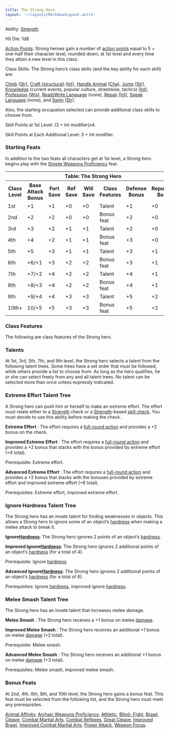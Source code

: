 ```yaml
---
title: The Strong Hero
layout: '~/layouts/MarkdownLayout.astro'
---
```

Ability: [Strength](/modern.d20.srd/basics/ability.scores)

Hit Die: 1d8

[Action Points](/modern.d20.srd/basics/action.points): Strong heroes gain a
number of [action points](/modern.d20.srd/basics/action.points) equal to 5 +
one-half their character level, rounded down, at 1st level and every time they
attain a new level in this class.

Class Skills: The Strong hero’s class skills (and the key ability for each
skill) are:

[Climb](/modern.d20.srd/skills/climb)
[(Str)](/modern.d20.srd/basics/ability.scores), [Craft (structural)](/modern.d20.srd/skills/craft.structural)
[(Int)](/modern.d20.srd/basics/ability.scores), [Handle Animal](/modern.d20.srd/skills/handle.animal)
[(Cha)](/modern.d20.srd/basics/ability.scores),
[Jump](/modern.d20.srd/skills/jump)
[(Str)](/modern.d20.srd/basics/ability.scores),
[Knowledge](/modern.d20.srd/skills/knowledge) (current events, popular
culture, streetwise, tactics) [(Int)](/modern.d20.srd/basics/ability.scores),
[Profession](/modern.d20.srd/skills/profession)
[(Wis)](/modern.d20.srd/basics/ability.scores), [Read/Write Language](/modern.d20.srd/skills/read.write.language) (none),
[Repair](/modern.d20.srd/skills/repair)
[(Int)](/modern.d20.srd/basics/ability.scores), [Speak Language](/modern.d20.srd/skills/speak.language) (none), and
[Swim](/modern.d20.srd/skills/swim)
[(Str)](/modern.d20.srd/basics/ability.scores).

Also, the starting occupation selected can provide additional class skills to
choose from.

Skill Points at 1st Level: (3 + Int modifier)x4.

Skill Points at Each Additional Level: 3 + Int modifier.

### Starting Feats

In addition to the two feats all characters get at 1st level, a Strong hero
begins play with the [Simple Weapons Proficiency](/modern.d20.srd/feats/simple.weapons.proficiency) feat.


<table> <tr> <th colspan="8">Table: The Strong Hero</th> </tr> <tr> <th>Class Level</th><th>Base Attack Bonus</th><th>Fort Save</th><th>Ref Save</th><th>Will Save</th><th>Class Features</th><th>Defense Bonus</th><th>Reputation Bonus</th> </tr> <tr> <td>1st</td><td>+1</td><td>+1</td><td>+0</td><td>+0</td><td>Talent</td><td>+1</td><td>+0</td> </tr> <tr class="shaded"> <td>2nd</td><td>+2</td><td>+2</td><td>+0</td><td>+0</td><td>Bonus feat</td><td>+2</td><td>+0</td> </tr> <tr> <td>3rd</td><td>+3</td><td>+2</td><td>+1</td><td>+1</td><td>Talent</td><td>+2</td><td>+0</td> </tr> <tr class="shaded"> <td>4th</td><td>+4</td><td>+2</td><td>+1</td><td>+1</td><td>Bonus feat</td><td>+3</td><td>+0</td> </tr> <tr> <td>5th</td><td>+5</td><td>+3</td><td>+1</td><td>+1</td><td>Talent</td><td>+3</td><td>+1</td> </tr> <tr class="shaded"> <td>6th</td><td>+6/+1</td><td>+3</td><td>+2</td><td>+2</td><td>Bonus feat</td><td>+3</td><td>+1</td> </tr> <tr> <td>7th</td><td>+7/+2</td><td>+4</td><td>+2</td><td>+2</td><td>Talent</td><td>+4</td><td>+1</td> </tr> <tr class="shaded"> <td>8th</td><td>+8/+3</td><td>+4</td><td>+2</td><td>+2</td><td>Bonus feat</td><td>+4</td><td>+1</td> </tr> <tr> <td>9th</td><td>+9/+4</td><td>+4</td><td>+3</td><td>+3</td><td>Talent</td><td>+5</td><td>+2</td> </tr> <tr class="shaded"> <td>10th+</td><td>10/+5</td><td>+5</td><td>+3</td><td>+3</td><td>Bonus feat</td><td>+5</td><td>+2</td> </tr></table>



### Class Features

The following are class features of the Strong hero.

### Talents

At 1st, 3rd, 5th, 7th, and 9th level, the Strong hero selects a talent from
the following talent trees. Some trees have a set order that must be followed,
while others provide a list to choose from. As long as the hero qualifies, he
or she can select freely from any and all talent trees. No talent can be
selected more than once unless expressly indicated.

### Extreme Effort Talent Tree

A Strong hero can push him or herself to make an extreme effort. The effort
must relate either to a [Strength](/modern.d20.srd/basics/ability.scores)
check or a [Strength](/modern.d20.srd/basics/ability.scores)-based [skill check](/modern.d20.srd/skills/skill.basics). You must decide to use
this ability before making the check.

**Extreme Effort** : The effort requires a [full-round action](/modern.d20.srd/combat/full.round.actions) and provides a +2 bonus on
the check.

**Improved Extreme Effort** : The effort requires a [full-round action](/modern.d20.srd/combat/full.round.actions) and provides a +2 bonus
that stacks with the bonus provided by extreme effort (+4 total).

Prerequisite: Extreme effort.

**Advanced Extreme Effort** : The effort requires a [full-round action](/modern.d20.srd/combat/full.round.actions) and provides a +2 bonus
that stacks with the bonuses provided by extreme effort and improved extreme
effort (+6 total).

Prerequisites: Extreme effort, improved extreme effort.

### Ignore Hardness Talent Tree

The Strong hero has an innate talent for finding weaknesses in objects. This
allows a Strong hero to ignore some of an object’s
[hardness](/modern.d20.srd/combat/attack.an.object) when making a melee attack
to break it.

**Ignore[Hardness](/modern.d20.srd/combat/attack.an.object)**: The Strong hero
ignores 2 points of an object’s
[hardness](/modern.d20.srd/combat/attack.an.object).

**Improved Ignore[Hardness](/modern.d20.srd/combat/attack.an.object)**: The
Strong hero ignores 2 additional points of an object’s
[hardness](/modern.d20.srd/combat/attack.an.object) (for a total of 4).

Prerequisite: Ignore [hardness](/modern.d20.srd/combat/attack.an.object).

**Advanced Ignore[Hardness](/modern.d20.srd/combat/attack.an.object)**: The
Strong hero ignores 2 additional points of an object’s
[hardness](/modern.d20.srd/combat/attack.an.object) (for a total of 6).

Prerequisites: Ignore [hardness](/modern.d20.srd/combat/attack.an.object),
improved ignore [hardness](/modern.d20.srd/combat/attack.an.object).

### Melee Smash Talent Tree

The Strong hero has an innate talent that increases melee damage.

**Melee Smash** : The Strong hero receives a +1 bonus on melee
[damage](/modern.d20.srd/combat/damage).

**Improved Melee Smash** : The Strong hero receives an additional +1 bonus on
melee [damage](/modern.d20.srd/combat/damage) (+2 total).

Prerequisite: Melee smash.

**Advanced Melee Smash** : The Strong hero receives an additional +1 bonus on
melee [damage](/modern.d20.srd/combat/damage) (+3 total).

Prerequisites: Melee smash, improved melee smash.

### Bonus Feats

At 2nd, 4th, 6th, 8th, and 10th level, the Strong hero gains a bonus feat.
This feat must be selected from the following list, and the Strong hero must
meet any prerequisites.

[Animal Affinity](/modern.d20.srd/feats/animal.affinity), [Archaic Weapons Proficiency](/modern.d20.srd/feats/archaic.weapons.proficiency),
[Athletic](/modern.d20.srd/feats/athletic), [Blind- Fight](/modern.d20.srd/feats/blind.fight),
[Brawl](/modern.d20.srd/feats/brawl), [Cleave](/modern.d20.srd/feats/cleave),
[Combat Martial Arts](/modern.d20.srd/feats/combat.martial.arts), [Combat Reflexes](/modern.d20.srd/feats/combat.reflexes), [Great Cleave](/modern.d20.srd/feats/great.cleave), [Improved Brawl](/modern.d20.srd/feats/improved.brawl), [Improved Combat Martial Arts](/modern.d20.srd/feats/improved.combat.martial.arts), [Power Attack](/modern.d20.srd/feats/power.attack), [Weapon Focus](/modern.d20.srd/feats/weapon.focus).

